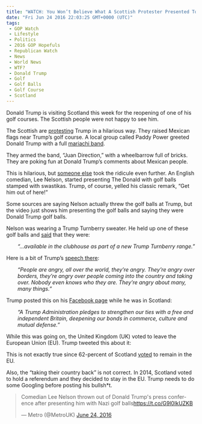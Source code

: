 ```yaml
---
title: "WATCH: You Won’t Believe What A Scottish Protester Presented To Donald Trump"
date: "Fri Jun 24 2016 22:03:25 GMT+0000 (UTC)"
tags: 
 - GOP Watch
 - Lifestyle
 - Politics
 - 2016 GOP Hopefuls
 - Republican Watch
 - News
 - World News
 - WTF?
 - Donald Trump
 - Golf
 - Golf Balls
 - Golf Course
 - Scotland
---
```

<p><!--OffDef--></p><p><!--Ads1--></p><p>Donald Trump is visiting Scotland this week for the reopening of one of his golf courses. The Scottish people were not happy to see him.</p><p>The Scottish are <a href="http://www.msnbc.com/the-last-word/watch/scots-protest-trump-by-raising-mexican-flags-711786563645?cid=sm_fb_msnbc" onclick="__gaTracker(&apos;send&apos;, &apos;event&apos;, &apos;outbound-article&apos;, &apos;http://www.msnbc.com/the-last-word/watch/scots-protest-trump-by-raising-mexican-flags-711786563645?cid=sm_fb_msnbc&apos;, &apos;protesting&apos;);" target="_blank">protesting</a> Trump in a hilarious way. They raised Mexican flags near Trump&#x2019;s golf course. A local group called Paddy Power greeted Donald Trump with a full <a href="http://www.thedrum.com/news/2016/06/24/paddy-power-ambushes-donald-trump-mexican-mariachi-band" onclick="__gaTracker(&apos;send&apos;, &apos;event&apos;, &apos;outbound-article&apos;, &apos;http://www.thedrum.com/news/2016/06/24/paddy-power-ambushes-donald-trump-mexican-mariachi-band&apos;, &apos;mariachi band&apos;);" target="_blank">mariachi band</a>.</p><p>They armed the band, &#x201C;Juan Direction,&#x201D; with a wheelbarrow full of bricks. They are poking fun at Donald Trump&#x2019;s comments about Mexican people.</p><p>This is hilarious, but <a href="http://www.rawstory.com/2016/06/watch-protester-hurls-swastika-golf-balls-at-trump-during-scotland-news-conference/" onclick="__gaTracker(&apos;send&apos;, &apos;event&apos;, &apos;outbound-article&apos;, &apos;http://www.rawstory.com/2016/06/watch-protester-hurls-swastika-golf-balls-at-trump-during-scotland-news-conference/&apos;, &apos;someone else&apos;);" target="_blank">someone else</a> took the ridicule even further. An English comedian, Lee Nelson, started presenting The Donald with golf balls stamped with swastikas. Trump, of course, yelled his classic remark, &#x201C;Get him out of here!&#x201D;</p><p>Some sources are saying Nelson actually threw the golf balls at Trump, but the video just shows him presenting the golf balls and saying they were Donald Trump golf balls.</p><p>Nelson was wearing a Trump Turnberry sweater. He held up one of these golf balls and <a href="http://www.rawstory.com/2016/06/watch-protester-hurls-swastika-golf-balls-at-trump-during-scotland-news-conference/" onclick="__gaTracker(&apos;send&apos;, &apos;event&apos;, &apos;outbound-article&apos;, &apos;http://www.rawstory.com/2016/06/watch-protester-hurls-swastika-golf-balls-at-trump-during-scotland-news-conference/&apos;, &apos;said&apos;);" target="_blank">said</a> that they were:</p><p style="padding-left: 30px;"><em> &#x201C;&#x2026;available in the clubhouse as part of a new Trump Turnberry range.&#x201D;</em></p><p>Here is a bit of Trump&#x2019;s <a href="http://www.dailymail.co.uk/news/article-3657308/Trump-flying-storm-Hundreds-protesters-Donald-Turnberry-reopens.html" onclick="__gaTracker(&apos;send&apos;, &apos;event&apos;, &apos;outbound-article&apos;, &apos;http://www.dailymail.co.uk/news/article-3657308/Trump-flying-storm-Hundreds-protesters-Donald-Turnberry-reopens.html&apos;, &apos;speech there&apos;);" target="_blank">speech there</a>:</p><p style="padding-left: 30px;"><em>&#x201C;People are angry, all over the world, they&#x2019;re angry. They&#x2019;re angry over borders, they&#x2019;re angry over people coming into the country and taking over. Nobody even knows who they are. They&#x2019;re angry about many, many things.&#x201D;</em></p><p>Trump posted this on his <a href="https://www.facebook.com/DonaldTrump/?fref=ts" onclick="__gaTracker(&apos;send&apos;, &apos;event&apos;, &apos;outbound-article&apos;, &apos;https://www.facebook.com/DonaldTrump/?fref=ts&apos;, &apos;Facebook page&apos;);">Facebook page</a> while he was in Scotland:</p><p style="padding-left: 30px;"><em>&#x201C;A Trump Administration pledges to strengthen our ties with a free and independent Britain, deepening our bonds in commerce, culture and mutual defense.&#x201D;</em></p><p>While this was going on, the United Kingdom (UK) voted to leave the European Union (EU). Trump tweeted this about it:</p><p><script async src="//platform.twitter.com/widgets.js" charset="utf-8"></script></p><p><!--Ads2--></p><p>This is not exactly true since 62-percent of Scotland <a href="http://www.vox.com/2016/6/24/12024684/brexit-scotland-donald-trump-ignorant-tweet" onclick="__gaTracker(&apos;send&apos;, &apos;event&apos;, &apos;outbound-article&apos;, &apos;http://www.vox.com/2016/6/24/12024684/brexit-scotland-donald-trump-ignorant-tweet&apos;, &apos;voted&apos;);" target="_blank">voted</a> to remain in the EU.</p><p>Also, the &#x201C;taking their country back&#x201D; is not correct. In 2014, Scotland voted to&#xA0;hold a referendum and they decided to stay in the EU. Trump needs to do some Googling before posting his bullsh*t.</p><blockquote class="twitter-tweet" data-width="500"><p lang="en" dir="ltr">Comedian Lee Nelson thrown out of Donald Trump&apos;s press conference after presenting him with Nazi golf balls<a href="https://t.co/G9l0IkUZKB" onclick="__gaTracker(&apos;send&apos;, &apos;event&apos;, &apos;outbound-article&apos;, &apos;https://t.co/G9l0IkUZKB&apos;, &apos;https://t.co/G9l0IkUZKB&apos;);">https://t.co/G9l0IkUZKB</a></p>
<p>&#x2014; Metro (@MetroUK) <a href="https://twitter.com/MetroUK/status/746333758370897920" onclick="__gaTracker(&apos;send&apos;, &apos;event&apos;, &apos;outbound-article&apos;, &apos;https://twitter.com/MetroUK/status/746333758370897920&apos;, &apos;June 24, 2016&apos;);">June 24, 2016</a></p></blockquote><p><script async src="//platform.twitter.com/widgets.js" charset="utf-8"></script></p>